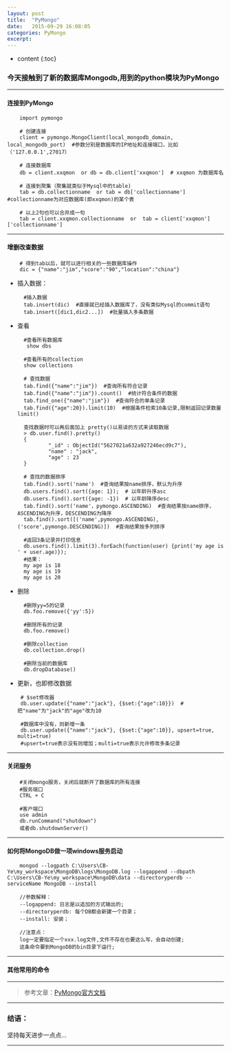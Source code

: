 ```yaml
---
layout: post
title:  "PyMongo"
date:   2015-09-29 16:08:05
categories: PyMongo 
excerpt: 
---
```


* content
{:toc}

### 今天接触到了新的数据库Mongodb,用到的python模块为PyMongo

---

#### 连接到PyMongo

        import pymongo
        
        # 创建连接
        client = pymongo.MongoClient(local_mongodb_domain, local_mongodb_port)  #参数分别是数据库的IP地址和连接端口，比如（'127.0.0.1',27017）
        
        # 连接数据库
        db = client.xxqmon  or db = db.client['xxqmon']  # xxqmon 为数据库名
        
        # 连接到聚集（聚集就类似于Mysql中的table)
        tab = db.collectionname  or tab = db['collectionname']  #collectionname为对应数据库(即xxqmon)的某个表
        
        # 以上2句也可以合并成一句
        tab = client.xxqmon.collectionname  or  tab = client['xxqmon']['collectionname']
        
-----

#### 增删改查数据
        
        # 得到tab以后，就可以进行相关的一些数据库操作
        dic = {"name":"jim","score":"90","location":"china"}

* 插入数据：
        
        #插入数据
        tab.insert(dic)  #直接就已经插入数据库了，没有类似Mysql的commit语句
        tab.insert([dic1,dic2...])  #批量插入多条数据

* 查看
        
        #查看所有数据库
         show dbs

        #查看所有的collection
        show collections
        
        # 查找数据
        tab.find({"name":"jim"})  #查询所有符合记录
        tab.find({"name":"jim"}).count()  #统计符合条件的数据
        tab.find_one({"name":"jim"})  #查询符合的单条记录
        tab.find({"age":20}).limit(10)  #根据条件检索10条记录,限制返回记录数量limit()
        
        查找数据时可以再后面加上 pretty()以易读的方式来读取数据
        > db.user.find().pretty()
        {
                "_id" : ObjectId("5627021a632a927246ecd9c7"),
                "name" : "jack",
                "age" : 23
        }
        
        # 查找的数据排序
        tab.find().sort('name')  #查询结果按name排序，默认为升序        
        db.users.find().sort({age: 1});  # 以年龄升序asc       
        db.users.find().sort({age: -1})  # 以年龄降序desc 
        tab.find().sort('name'，pymongo.ASCENDING)  #查询结果按name排序，ASCENDING为升序，DESCENDING为降序
        tab.find().sort([('name',pymongo.ASCENDING),('score',pymongo.DESCENDING)])  #查询结果按多列排序
        
        #返回3条记录并打印信息 
        db.users.find().limit(3).forEach(function(user) {print('my age is ' + user.age)}); 
        #结果：
        my age is 18 
        my age is 19 
        my age is 20

* 删除
        
        #删除yy=5的记录
        db.foo.remove({'yy':5})

        #删除所有的记录
        db.foo.remove()
        
        #删除collection
        db.collection.drop()

        #删除当前的数据库
        db.dropDatabase()
        
 * 更新，也即修改数据       
        
        # $set修改器
        db.user.update({"name":"jack"}, {$set:{"age":10}})  #把"name"为"jack"的"age"改为10
        
        #数据库中没有，则新增一条
        db.user.update({"name":"jack"}, {$set:{"age":10}}, upsert=true, multi=true)
        #upsert=true表示没有则增加；multi=true表示允许修改多条记录
        
-----

#### 关闭服务
        
        #关闭mongo服务，关闭后就断开了数据库的所有连接
        #服务端口
        CTRL + C    
        
        #客户端口
        use admin
        db.runCommand("shutdown")
        或者db.shutdownServer()

---

#### 如何将MongoDB做一项windows服务启动
        
        mongod --logpath C:\Users\CB-Ye\my_workspace\MongoDB\logs\MongoDB.log --logappend --dbpath C:\Users\CB-Ye\my_workspace\MongoDB\data --directoryperdb --serviceName MongoDB --install
        
        //参数解释：
        --logappend: 日志是以追加的方式输出的;
        --directoryperdb: 每个DB都会新建一个目录；
        --install: 安装；
        
        //注意点：
        log一定要指定一个xxx.log文件,文件不存在也要这么写，会自动创建;
        这条命令要到MongoDB的bin目录下运行;
---

#### 其他常用的命令

        

---


> 参考文章：[PyMongo官方文档](http://api.mongodb.org/python/current/api/pymongo/collection.html)

---

### 结语：

坚持每天进步一点点...

---